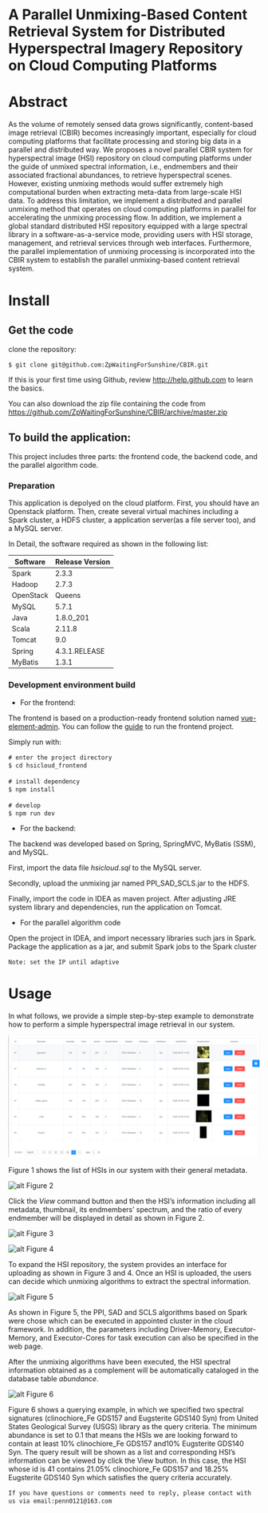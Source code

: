 # A Parallel Unmixing-Based Content Retrieval System for Distributed Hyperspectral Imagery Repository on Cloud Computing Platforms

# Abstract

As the volume of remotely sensed data grows significantly, content-based image retrieval (CBIR) becomes increasingly important, especially for cloud computing platforms that facilitate processing and storing big data in a parallel and distributed way. We proposes a novel parallel CBIR system for hyperspectral image (HSI) repository on cloud computing platforms under the guide of unmixed spectral information, i.e., endmembers and their associated fractional abundances, to retrieve hyperspectral scenes. However, existing unmixing methods would suffer extremely high computational burden when extracting meta-data from large-scale HSI data. To address this limitation, we implement a distributed and parallel unmixing method that operates on cloud computing platforms in parallel for accelerating the unmixing processing flow. In addition, we implement a global standard distributed HSI repository equipped with a large spectral library in a software-as-a-service mode, providing users with HSI storage, management, and retrieval services through web interfaces. Furthermore, the parallel implementation of unmixing processing is incorporated into the CBIR system to establish the parallel unmixing-based content retrieval system. 

# Install

## Get the code
clone the repository:

```
$ git clone git@github.com:ZpWaitingForSunshine/CBIR.git
```

If this is your first time using Github, review http://help.github.com to learn the basics.

You can also download the zip file containing the code from https://github.com/ZpWaitingForSunshine/CBIR/archive/master.zip

## To build the application:

This project includes three parts: the frontend code, the backend code, and the parallel algorithm code. 

### Preparation

This application is depolyed on the cloud platform. First, you should have an Openstack platform. Then, create several virtual machines including a Spark cluster, a HDFS cluster, a application server(as a file server too), and a MySQL server.

In Detail, the software required as shown in the following list:

|  Software   | Release Version  |
|  ----  | ----  |
| Spark  | 2.3.3   |
| Hadoop  | 2.7.3  |
| OpenStack  | Queens |
| MySQL    | 5.7.1  |
| Java  |  1.8.0\_201     |
| Scala  | 2.11.8  |
| Tomcat  | 9.0    |
| Spring    | 4.3.1.RELEASE |
|MyBatis| 1.3.1  |


### Development environment build

* For the frontend:

The frontend is based on a production-ready frontend solution named [vue-element-admin](https://github.com/PanJiaChen/vue-element-admin). You can follow the [guide](https://panjiachen.github.io/vue-element-admin-site/guide/#getting-started) to run the frontend project.

Simply run with:
```
# enter the project directory
$ cd hsicloud_frontend

# install dependency
$ npm install

# develop
$ npm run dev
```

* For the backend:

The backend was developed based on Spring, SpringMVC, MyBatis (SSM), and MySQL.
 
First, import the data file *hsicloud.sql* to the MySQL server.

Secondly, upload the unmixing jar named PPI_SAD_SCLS.jar to the HDFS.

Finally, import the code in IDEA as maven project. After adjusting JRE system library and dependencies, run the application on Tomcat.

* For the parallel algorithm code

Open the project in IDEA, and import necessary libraries such jars in Spark. Package the application as a jar, and submit Spark jobs to the Spark cluster

```
Note: set the IP until adaptive
```

# Usage

In what follows, we provide a simple step-by-step example to demonstrate how to perform a simple hyperspectral image retrieval in our system. 

![alt Figure 1](https://raw.githubusercontent.com/ZpWaitingForSunshine/CBIR/master/screenshot/flow1.png)

 Figure 1 shows the list of HSIs in our system with their general metadata. 
 
![alt Figure 2](图片细节)

 Click the *View* command button and then the HSI’s information including all metadata, thumbnail, its endmembers’ spectrum, and the ratio of every endmember will be displayed in detail as shown in Figure 2.


![alt Figure 3](上传HDR)

![alt Figure 4](上传源文件)

To expand the HSI repository, the system provides an interface for uploading as shown in Figure 3 and 4. Once an HSI is uploaded, the users can decide which unmixing algorithms to extract the spectral information.
 
![alt Figure 5](解混参数填写界面)

As shown in Figure 5, the PPI, SAD and SCLS algorithms based on Spark were chose which can be executed in appointed cluster in the cloud framework. In addition, the parameters including Driver-Memory, Executor-Memory, and Executor-Cores for task execution can also be specified in the web page.

After the unmixing algorithms have been executed, the HSI spectral information obtained as a complement will be automatically cataloged in the database table *abundance*. 

![alt Figure 6](检索界面)

Figure 6 shows a querying example, in which we specified two spectral signatures (clinochiore\_Fe GDS157 and Eugsterite GDS140 Syn) from United States Geological Survey (USGS) library as the query criteria. The minimum abundance is set to 0.1 that means the HSIs we are looking forward to contain at least 10\% clinochiore\_Fe GDS157 and10\% Eugsterite GDS140 Syn. The query result will be shown as a list and corresponding HSI’s information can be viewed by click the View button. In this case, the HSI whose id is 41 contains 21.05\% clinochiore\_Fe GDS157 and  18.25\% Eugsterite GDS140 Syn which satisfies the query criteria accurately.


```
If you have questions or comments need to reply, please contact with us via email:penn0121@163.com
```
